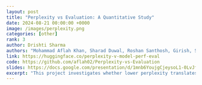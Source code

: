 ```yaml
---
layout: post
title: "Perplexity vs Evaluation: A Quantitative Study"
date: 2024-08-21 00:00:00 +0000
image: /images/perplexity.png
categories: [other]
rank: 3
author: Drishti Sharma
authors: "Mohammad Aflah Khan, Sharad Duwal, Roshan Santhosh, Girish, Shayekh, <strong>Drishti Sharma</strong>, Henok, Kamya, Nandini, Harshita, Timothy"
link: https://huggingface.co/perplexity-v-model-perf-eval
code: https://github.com/aflah02/Perplexity-vs-Evaluation
slides: https://docs.google.com/presentation/d/1mnb6YoujgCjeysoL1-0LvJfGpHguMWgG5cynwOXdjq4
excerpt: "This project investigates whether lower perplexity translates into better real-world model performance across tasks like summarization, instruction following, and multilingual QA. We benchmarked over 30 open-source LLMs and found that while perplexity does correlate with performance, the strength of that relationship depends heavily on language. Some models with low perplexity underperform on downstream tasks, especially in underrepresented languages. The results suggest that intrinsic linguistic characteristics and exposure during pretraining affect the connection between perplexity and quality — prompting a call for evaluation beyond perplexity alone."
---
```

